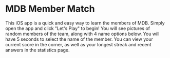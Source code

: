 # MDB Member Match

This iOS app is a quick and easy way to learn the members of MDB. Simply open the app and click "Let's Play" to begin! 
You will see pictures of random members of the team, along with 4 name options below. You will have 5 seconds to select the 
name of the member. You can view your current score in the corner, as well as your longest streak and recent answers in the
statistics page.

